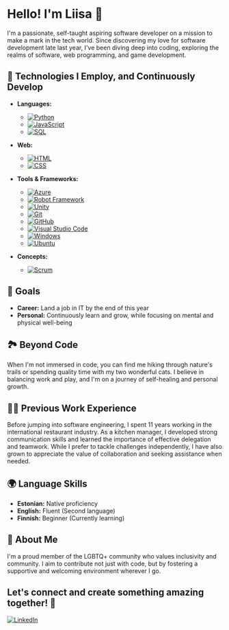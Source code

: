 # Hello! I'm Liisa 👋

I'm a passionate, self-taught aspiring software developer on a mission to make a mark in the tech world. Since discovering my love for software development late last year, I've been diving deep into coding, exploring the realms of software, web programming, and game development.

## 🚀 Technologies I Employ, and Continuously Develop
- **Languages:**
  - [![Python](https://img.shields.io/badge/Python-3776AB?style=for-the-badge&logo=python&logoColor=white)](https://www.python.org/)
  - [![JavaScript](https://img.shields.io/badge/JavaScript-F7DF1E?style=for-the-badge&logo=javascript&logoColor=black)](https://developer.mozilla.org/en-US/docs/Web/JavaScript)
  - [![SQL](https://img.shields.io/badge/SQL-4479A1?style=for-the-badge&logo=postgresql&logoColor=white)](https://www.postgresql.org/)

- **Web:**
  - [![HTML](https://img.shields.io/badge/HTML5-E34F26?style=for-the-badge&logo=html5&logoColor=white)](https://developer.mozilla.org/en-US/docs/Web/HTML)
  - [![CSS](https://img.shields.io/badge/CSS3-1572B6?style=for-the-badge&logo=css3&logoColor=white)](https://developer.mozilla.org/en-US/docs/Web/CSS)

- **Tools & Frameworks:**
  - [![Azure](https://img.shields.io/badge/Azure-0078D4?style=for-the-badge&logo=microsoft-azure&logoColor=white)](https://azure.microsoft.com/)
  - [![Robot Framework](https://img.shields.io/badge/Robot%20Framework-000000?style=for-the-badge&logo=robot-framework&logoColor=white)](https://robotframework.org/)
  - [![Unity](https://img.shields.io/badge/Unity-000000?style=for-the-badge&logo=unity&logoColor=white)](https://unity.com/)
  - [![Git](https://img.shields.io/badge/Git-F05032?style=for-the-badge&logo=git&logoColor=white)](https://git-scm.com/)
  - [![GitHub](https://img.shields.io/badge/GitHub-181717?style=for-the-badge&logo=github&logoColor=white)](https://github.com/)
  - [![Visual Studio Code](https://img.shields.io/badge/Visual_Studio_Code-007ACC?style=for-the-badge&logo=visual-studio-code&logoColor=white)](https://code.visualstudio.com/)
  - [![Windows](https://img.shields.io/badge/Windows-0078D6?style=for-the-badge&logo=windows&logoColor=white)](https://www.microsoft.com/windows)
  - [![Ubuntu](https://img.shields.io/badge/Ubuntu-E95420?style=for-the-badge&logo=ubuntu&logoColor=white)](https://ubuntu.com/)

- **Concepts:**
  - [![Scrum](https://img.shields.io/badge/Scrum%20Basics-6DB33F?style=for-the-badge&logo=scrum&logoColor=white)](https://www.scrum.org/)

## 🎯 Goals
- **Career:** Land a job in IT by the end of this year
- **Personal:** Continuously learn and grow, while focusing on mental and physical well-being

## 🏞️ Beyond Code
When I'm not immersed in code, you can find me hiking through nature's trails or spending quality time with my two wonderful cats. I believe in balancing work and play, and I'm on a journey of self-healing and personal growth.

## 👨‍🍳 Previous Work Experience
Before jumping into software engineering, I spent 11 years working in the international restaurant industry. As a kitchen manager, I developed strong communication skills and learned the importance of effective delegation and teamwork. While I prefer to tackle challenges independently, I have also grown to appreciate the value of collaboration and seeking assistance when needed.

## 🌍 Language Skills
- **Estonian:** Native proficiency
- **English:** Fluent (Second language)
- **Finnish:** Beginner (Currently learning)

## 🌈 About Me
I'm a proud member of the LGBTQ+ community who values inclusivity and community. I aim to contribute not just with code, but by fostering a supportive and welcoming environment wherever I go.

## Let's connect and create something amazing together! 🚀

[![LinkedIn](https://img.shields.io/badge/LinkedIn-0A66C2?style=for-the-badge&logo=linkedin&logoColor=white)](https://linkedin.com/in/liisa-rebane)
